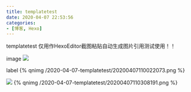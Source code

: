 ```yaml
---
title: templatetest
date: 2020-04-07 22:53:56
categories:
- [博客, Hexo]
---
```

templatetest
仅用作HexoEditor截图粘贴自动生成图片引用测试使用！！
<!--more-->
image
![](/2020-04-07-templatetest/20200407110022073.png)

label
{% qnimg /2020-04-07-templatetest/20200407110022073.png %}

![](/2020-04-07-templatetest/20200407110308191.png)
{% qnimg /2020-04-07-templatetest/20200407110308191.png %}